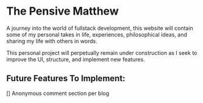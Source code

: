 # The Pensive Matthew

A journey into the world of fullstack development, this website will contain some of
my personal takes in life, experiences, philosophical ideas, and sharing my life
with others in words. 

This personal project will perpetually remain under construction as I seek to 
improve the UI, structure, and implement new features.

## Future Features To Implement:
[] Anonymous comment section per blog
